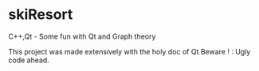 # skiResort
C++,Qt - Some fun with Qt and Graph theory

This project was made extensively with the holy doc of Qt
Beware ! : Ugly code ahead.

